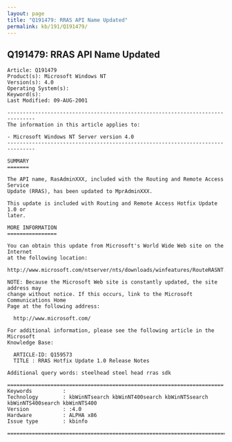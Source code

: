 ```yaml
---
layout: page
title: "Q191479: RRAS API Name Updated"
permalink: kb/191/Q191479/
---
```


## Q191479: RRAS API Name Updated

	Article: Q191479
	Product(s): Microsoft Windows NT
	Version(s): 4.0
	Operating System(s): 
	Keyword(s): 
	Last Modified: 09-AUG-2001
	
	-------------------------------------------------------------------------------
	The information in this article applies to:
	
	- Microsoft Windows NT Server version 4.0 
	-------------------------------------------------------------------------------
	
	SUMMARY
	=======
	
	The API name, RasAdminXXX, included with the Routing and Remote Access Service
	Update (RRAS), has been updated to MprAdminXXX.
	
	This update is included with Routing and Remote Access Hotfix Update 1.0 or
	later.
	
	MORE INFORMATION
	================
	
	You can obtain this update from Microsoft's World Wide Web site on the Internet
	at the following location:
	
	http://www.microsoft.com/ntserver/nts/downloads/winfeatures/RouteRASNT.asp
	
	NOTE: Because the Microsoft Web site is constantly updated, the site address may
	change without notice. If this occurs, link to the Microsoft Communications Home
	Page at the following address:
	
	  http://www.microsoft.com/
	
	For additional information, please see the following article in the Microsoft
	Knowledge Base:
	
	  ARTICLE-ID: Q159573
	  TITLE : RRAS Hotfix Update 1.0 Release Notes
	
	Additional query words: steelhead steel head rras sdk
	
	======================================================================
	Keywords          :  
	Technology        : kbWinNTsearch kbWinNT400search kbWinNTSsearch kbWinNTS400search kbWinNTS400
	Version           : :4.0
	Hardware          : ALPHA x86
	Issue type        : kbinfo
	
	=============================================================================
	
